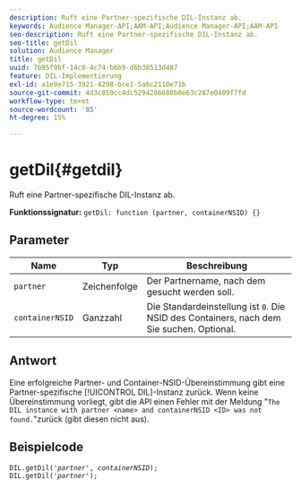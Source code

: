 ```yaml
---
description: Ruft eine Partner-spezifische DIL-Instanz ab.
keywords: Audience Manager-API;AAM-API;Audience Manager-API;AAM-API
seo-description: Ruft eine Partner-spezifische DIL-Instanz ab.
seo-title: getDil
solution: Audience Manager
title: getDil
uuid: 7b95f9bf-14c0-4c74-b6b9-d6b38513d487
feature: DIL-Implementierung
exl-id: a1e9e715-3921-4298-bce1-5a6c2110e71b
source-git-commit: 4d3c859cc4dc5294286680b0e63c287e0409f7fd
workflow-type: tm+mt
source-wordcount: '85'
ht-degree: 15%

---
```


# getDil{#getdil}

Ruft eine Partner-spezifische DIL-Instanz ab.

**Funktionssignatur:** `getDil: function (partner, containerNSID) {}`

<!-- r_dil_get_dil.xml -->

## Parameter

| Name | Typ | Beschreibung |
|---|---|---|
| `partner` | Zeichenfolge | Der Partnername, nach dem gesucht werden soll. |
| `containerNSID` | Ganzzahl | Die Standardeinstellung ist `0`. Die NSID des Containers, nach dem Sie suchen. Optional. |

## Antwort

Eine erfolgreiche Partner- und Container-NSID-Übereinstimmung gibt eine Partner-spezifische [!UICONTROL DIL]-Instanz zurück. Wenn keine Übereinstimmung vorliegt, gibt die API einen Fehler mit der Meldung &quot;`The DIL instance with partner <name> and containerNSID <ID> was not found.`&quot;zurück (gibt diesen nicht aus).

## Beispielcode

<pre class="java"><code>DIL.getDil('<i>partner</i>', <i>containerNSID</i>); 
DIL.getDil('<i>partner</i>');</code></pre>
